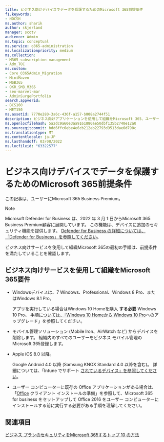 ```yaml
---
title: ビジネス向けデバイスでデータを保護するためのMicrosoft 365前提条件
f1.keywords:
- NOCSH
ms.author: sharik
author: skjerland
manager: scotv
audience: Admin
ms.topic: conceptual
ms.service: o365-administration
ms.localizationpriority: medium
ms.collection:
- M365-subscription-management
- Adm_TOC
ms.custom:
- Core_O365Admin_Migration
- MiniMaven
- MSB365
- OKR_SMB_M365
- seo-marvel-mar
- AdminSurgePortfolio
search.appverid:
- BCS160
- MET150
ms.assetid: 7770e280-3a6c-436f-a157-b008a2744f51
description: ビジネス向けアプリケーションを使用して組織をMicrosoft 365、ユーザーのデバイスで作業データを保護するための要件について説明します。
ms.openlocfilehash: 5a2dc9a60e3aa9161880ae50dbf135b2740e12a0
ms.sourcegitcommit: bdd6ffc6ebe4e6cb212ab22793d9513dae6d798c
ms.translationtype: MT
ms.contentlocale: ja-JP
ms.lasthandoff: 03/08/2022
ms.locfileid: "63322577"
---
```

# <a name="prerequisites-for-protecting-data-on-devices-with-microsoft-365-for-business"></a>ビジネス向けデバイスでデータを保護するためのMicrosoft 365前提条件

この記事は、ユーザーにMicrosoft 365 Business Premium。

> [!NOTE]
> Microsoft Defender for Business は、2022 年 3 月 1 日からMicrosoft 365 Business Premium顧客に展開しています。 この機能は、デバイスに追加のセキュリティ機能を提供します。 [Defender for Business の詳細については、「Defender for Business」を参照してください](../../security/defender-business/mdb-overview.md)。

ビジネス向けサービスを使用して組織Microsoft 365の最初の手順は、前提条件を満たしていることを確認します。
  
## <a name="requirements-for-setting-up-your-organization-with-microsoft-365-for-business"></a>ビジネス向けサービスを使用して組織をMicrosoft 365要件

- Windowsデバイスは、7 Windows、Professional、Windows 8 Pro、またはWindows 8.1 Pro。
    
    アプリを実行している場合はWindows 10 Homeを購入 **する必要** Windows 10 Pro。 手順[については、「Windows 10 Homeから Windows 10 Pro](../../business-video/upgrade.md)へのアップグレード」を参照してください。 
    
- モバイル管理ソリューション (Mobile Iron、AirWatch など) からデバイスを削除します。 組織内のすべてのユーザーをビジネス モバイル管理のMicrosoft 365登録します。
    
- Apple iOS 8.0 以降。
    
    Google Android 4.0 以降 (Samsung KNOX Standard 4.0 以降を含む)。 詳細については、「Intune でサポート [されているデバイス」を参照してください](/mem/intune/fundamentals/supported-devices-browsers)。
    
- ユーザー コンピューターに既存の Office アプリケーションがある場合は、「[Office](../misc/prepare-for-office-client-deployment.md) クライアント インストールの準備」を参照して、Microsoft 365 for business をセットアップして Office 2016 をユーザー コンピューターにインストールする前に実行する必要がある手順を理解してください。

## <a name="see-also"></a>関連項目

[ビジネス プランのセキュリティをMicrosoft 365するトップ 10 の方法](secure-your-business-data.md)
